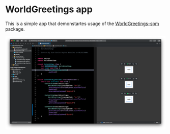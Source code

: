 # WorldGreetings app

This is a simple app that demonstartes usage of the [WorldGreetings-spm]([WorldGreetings-spm](https://github.com/piterwilson/WorldGreetings-spm)) package.

![Screenshot](Docs/Screenshot.png)
